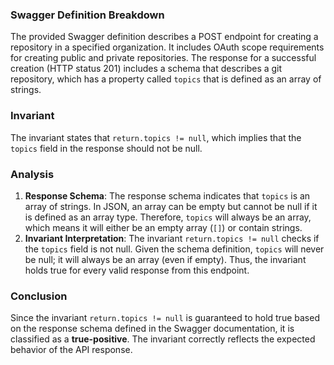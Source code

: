 ### Swagger Definition Breakdown
The provided Swagger definition describes a POST endpoint for creating a repository in a specified organization. It includes OAuth scope requirements for creating public and private repositories. The response for a successful creation (HTTP status 201) includes a schema that describes a git repository, which has a property called `topics` that is defined as an array of strings.

### Invariant
The invariant states that `return.topics != null`, which implies that the `topics` field in the response should not be null.

### Analysis
1. **Response Schema**: The response schema indicates that `topics` is an array of strings. In JSON, an array can be empty but cannot be null if it is defined as an array type. Therefore, `topics` will always be an array, which means it will either be an empty array (`[]`) or contain strings.
2. **Invariant Interpretation**: The invariant `return.topics != null` checks if the `topics` field is not null. Given the schema definition, `topics` will never be null; it will always be an array (even if empty). Thus, the invariant holds true for every valid response from this endpoint.

### Conclusion
Since the invariant `return.topics != null` is guaranteed to hold true based on the response schema defined in the Swagger documentation, it is classified as a **true-positive**. The invariant correctly reflects the expected behavior of the API response.

